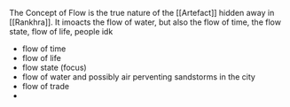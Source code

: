 The Concept of Flow is the true nature of the [[Artefact]] hidden away in [[Rankhra]]. It imoacts the flow of water, but also the flow of time, the flow state, flow of life, people idk

- flow of time
- flow of life
- flow state (focus)
- flow of water and possibly air perventing sandstorms in the city
- flow of trade
- 